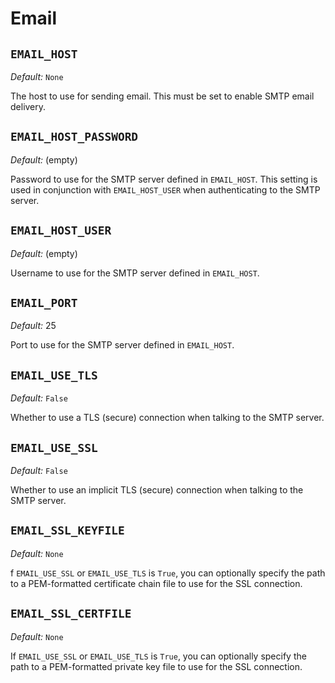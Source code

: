 # Email

## `EMAIL_HOST`

*Default:* `None`

The host to use for sending email. This must be set to enable SMTP email delivery.

## `EMAIL_HOST_PASSWORD`

*Default:* (empty)

Password to use for the SMTP server defined in `EMAIL_HOST`. This setting is used in
conjunction with `EMAIL_HOST_USER` when authenticating to the SMTP server.

## `EMAIL_HOST_USER`

*Default:* (empty)

Username to use for the SMTP server defined in `EMAIL_HOST`.

## `EMAIL_PORT`

*Default:* 25

Port to use for the SMTP server defined in `EMAIL_HOST`.

## `EMAIL_USE_TLS`

*Default:* `False`

Whether to use a TLS (secure) connection when talking to the SMTP server.

## `EMAIL_USE_SSL`

*Default:* `False`

Whether to use an implicit TLS (secure) connection when talking to the SMTP server.

## `EMAIL_SSL_KEYFILE`

*Default:* `None`

f `EMAIL_USE_SSL` or `EMAIL_USE_TLS` is `True`, you can optionally specify the path to a
PEM-formatted certificate chain file to use for the SSL connection.

## `EMAIL_SSL_CERTFILE`

*Default:* `None`

If `EMAIL_USE_SSL` or `EMAIL_USE_TLS` is `True`, you can optionally specify the path to
a PEM-formatted private key file to use for the SSL connection.